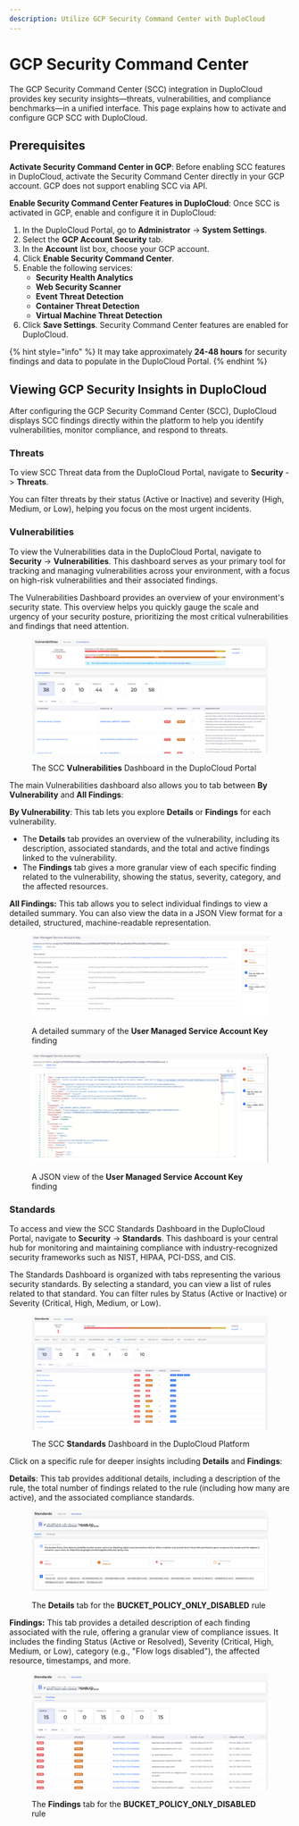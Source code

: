 ```yaml
---
description: Utilize GCP Security Command Center with DuploCloud
---
```


# GCP Security Command Center

The GCP Security Command Center (SCC) integration in DuploCloud provides key security insights—threats, vulnerabilities, and compliance benchmarks—in a unified interface. This page explains how to activate and configure GCP SCC with DuploCloud.

## Prerequisites&#x20;

**Activate Security Command Center in GCP**: Before enabling SCC features in DuploCloud, activate the Security Command Center directly in your GCP account. GCP does not support enabling SCC via API.

**Enable Security Command Center Features in DuploCloud**: Once SCC is activated in GCP, enable and configure it in DuploCloud:

1. In the DuploCloud Portal, go to **Administrator** → **System Settings**.
2. Select the **GCP Account Security** tab.
3. In the **Account** list box, choose your GCP account.
4. Click **Enable Security Command Center**.
5. Enable the following services:
   * **Security Health Analytics**
   * **Web Security Scanner**
   * **Event Threat Detection**
   * **Container Threat Detection**
   * **Virtual Machine Threat Detection**
6. Click **Save Settings**. Security Command Center features are enabled for DuploCloud.

{% hint style="info" %}
&#x20;It may take approximately **24-48 hours** for security findings and data to populate in the DuploCloud Portal.
{% endhint %}

## Viewing GCP Security Insights in DuploCloud

After configuring the GCP Security Command Center (SCC), DuploCloud displays SCC findings directly within the platform to help you identify vulnerabilities, monitor compliance, and respond to threats.

### Threats

To view SCC Threat data from the DuploCloud Portal, navigate to **Security** -> **Threats**.

You can filter threats by their status (Active or Inactive) and severity (High, Medium, or Low), helping you focus on the most urgent incidents.

### Vulnerabilities

To view the Vulnerabilities data in the DuploCloud Portal, navigate to **Security** → **Vulnerabilities**. This dashboard serves as your primary tool for tracking and managing vulnerabilities across your environment, with a focus on high-risk vulnerabilities and their associated findings.

The Vulnerabilities Dashboard provides an overview of your environment's security state. This overview helps you quickly gauge the scale and urgency of your security posture, prioritizing the most critical vulnerabilities and findings that need attention.

<figure><img src="../../.gitbook/assets/Screenshot (270) (1).png" alt=""><figcaption><p>The SCC <strong>Vulnerabilities</strong> Dashboard in the DuploCloud Portal</p></figcaption></figure>

The main Vulnerabilities dashboard also allows you to tab between **By Vulnerability** and **All Findings**:

**By Vulnerability**: This tab lets you explore **Details** or **Findings** for each vulnerability.&#x20;

* The **Details** tab provides an overview of the vulnerability, including its description, associated standards, and the total and active findings linked to the vulnerability.&#x20;
* The **Findings** tab gives a more granular view of each specific finding related to the vulnerability, showing the status, severity, category, and the affected resources.

**All Findings:** This tab allows you to select individual findings to view a detailed summary. You can also view the data in a JSON View format for a detailed, structured, machine-readable representation.

<figure><img src="../../.gitbook/assets/Screenshot (268).png" alt=""><figcaption><p>A detailed summary of the <strong>User Managed Service Account Key</strong> finding</p></figcaption></figure>

<figure><img src="../../.gitbook/assets/Screenshot (269).png" alt=""><figcaption><p>A JSON view of the <strong>User Managed Service Account Key</strong> finding</p></figcaption></figure>

### Standards

To access and view the SCC Standards Dashboard in the DuploCloud Portal, navigate to **Security** -> **Standards**. This dashboard is your central hub for monitoring and maintaining compliance with industry-recognized security frameworks such as NIST, HIPAA, PCI-DSS, and CIS.

The Standards Dashboard is organized with tabs representing the various security standards. By selecting a standard, you can view a list of rules related to that standard. You can filter rules by Status (Active or Inactive) or Severity (Critical, High, Medium, or Low).

<figure><img src="../../.gitbook/assets/Screenshot (262).png" alt=""><figcaption><p>The SCC <strong>Standards</strong> Dashboard in the DuploCloud Platform</p></figcaption></figure>

Click on a specific rule for deeper insights including **Details** and **Findings**:

**Details**: This tab provides additional details, including a description of the rule, the total number of findings related to the rule (including how many are active), and the associated compliance standards.

<figure><img src="../../.gitbook/assets/Screenshot (265).png" alt=""><figcaption><p>The <strong>Details</strong> tab for the <strong>BUCKET_POLICY_ONLY_DISABLED</strong> rule</p></figcaption></figure>

**Findings:** This tab provides a detailed description of each finding associated with the rule, offering a granular view of compliance issues. It includes the finding Status (Active or Resolved), Severity (Critical, High, Medium, or Low), category (e.g., "Flow logs disabled"), the affected resource, timestamps, and more.&#x20;

<figure><img src="../../.gitbook/assets/Screenshot (264).png" alt=""><figcaption><p>The <strong>Findings</strong> tab for the <strong>BUCKET_POLICY_ONLY_DISABLED</strong> rule</p></figcaption></figure>
